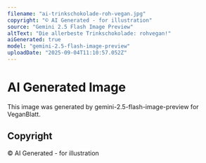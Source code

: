 ```yaml
---
filename: "ai-trinkschokolade-roh-vegan.jpg"
copyright: "© AI Generated - for illustration"
source: "Gemini 2.5 Flash Image Preview"
altText: "Die allerbeste Trinkschokolade: rohvegan!"
aiGenerated: true
model: "gemini-2.5-flash-image-preview"
uploadDate: "2025-09-04T11:10:57.052Z"
---
```


# AI Generated Image

This image was generated by gemini-2.5-flash-image-preview for VeganBlatt.

## Copyright
© AI Generated - for illustration
